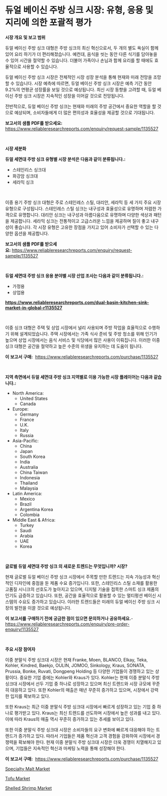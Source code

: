 <p><h1>듀얼 베이신 주방 싱크 시장: 유형, 응용 및 지리에 의한 포괄적 평가</h1></p><p><strong>시장 개요 및 보고 범위</strong></p>
<p><p>듀얼 베이신 주방 싱크 대형은 주방 싱크의 최신 혁신으로서, 두 개의 별도 욕실이 함께 있어 요리 하기가 더 편리해졌습니다. 예컨대, 음식을 씻는 동안 다른 식기를 담아놓을 수 있어 시간을 절약할 수 있습니다. 더불어 가족이나 손님과 함께 요리를 할 때에도 효율적으로 사용할 수 있습니다.</p><p>듀얼 베이신 주방 싱크 시장은 전체적인 시장 성장 분석을 통해 현재와 미래 전망을 조망할 수 있습니다. 시장 예측에 따르면, 듀얼 베이신 주방 싱크 시장은 예측 기간 동안 9.2%의 연평균 성장률을 보일 것으로 예상됩니다. 최신 시장 동향을 고려할 때, 듀얼 베이신 주방 싱크 시장은 지속적인 성장을 이어갈 것으로 전망됩니다.</p><p>전반적으로, 듀얼 베이신 주방 싱크는 현재와 미래의 주방 공간에서 중요한 역할을 할 것으로 예상되며, 소비자들에게 더 많은 편의성과 효율성을 제공할 것으로 기대됩니다.</p></p>
<p><strong>보고서의 샘플 PDF를 받으세요:</strong> <a href="https://www.reliableresearchreports.com/enquiry/request-sample/1135527">https://www.reliableresearchreports.com/enquiry/request-sample/1135527</a></p>
<p>&nbsp;</p>
<p><strong>시장 세분화</strong></p>
<p><strong>듀얼 세면대 주방 싱크 유형별 시장 분석은 다음과 같이 분류됩니다.:</strong></p>
<p><ul><li>스테인리스 싱크대</li><li>화강암 싱크대</li><li>세라믹 싱크</li></ul></p>
<p>&nbsp;</p>
<p><p>이중 용기 주방 싱크 대형은 주로 스테인레스 스틸, 대리안, 세라믹 등 세 가지 주요 시장 유형으로 구성됩니다. 스테인레스 스틸 싱크는 내구성과 효율성으로 유명하며 저렴한 가격으로 유명합니다. 대리안 싱크는 내구성과 아름다움으로 유명하며 다양한 색상과 패턴을 제공합니다. 세라믹 싱크는 전통적이고 고급스러운 느낌을 제공하며 질이 좋고 내구성이 좋습니다. 각 시장 유형은 고유한 장점을 가지고 있어 소비자가 선택할 수 있는 다양한 옵션을 제공합니다.</p></p>
<p><strong>보고서의 샘플 PDF를 받으세요:</strong>&nbsp;<a href="https://www.reliableresearchreports.com/enquiry/request-sample/1135527">https://www.reliableresearchreports.com/enquiry/request-sample/1135527</a></p>
<p>&nbsp;</p>
<p><strong> 듀얼 세면대 주방 싱크 응용 분야별 시장 산업 조사는 다음과 같이 분류됩니다.:</strong></p>
<p><ul><li>가정용</li><li>상업용</li></ul></p>
<p><strong><a href="https://www.reliableresearchreports.com/dual-basin-kitchen-sink-market-in-global-r1135527">https://www.reliableresearchreports.com/dual-basin-kitchen-sink-market-in-global-r1135527</a></strong></p>
<p>&nbsp;</p>
<p><p>이중 싱크 대형은 주택 및 상업 시장에서 널리 사용되며 주방 작업을 효율적으로 수행하기 위해 설계되었습니다. 주택 시장에서는 가족 식사 준비 및 주방 청소를 위해 인기가 높으며 상업 시장에서는 음식 서비스 및 식당에서 많은 사용이 이뤄집니다. 이러한 이중 싱크 대형은 공간을 절약하고 높은 수준의 위생을 유지하는 데 도움이 됩니다.</p></p>
<p><strong>이 보고서 구매:</strong>&nbsp; <a href="https://www.reliableresearchreports.com/purchase/1135527">https://www.reliableresearchreports.com/purchase/1135527</a></p>
<p>&nbsp;</p>
<p><strong>지역 측면에서 듀얼 세면대 주방 싱크 지역별로 이용 가능한 시장 플레이어는 다음과 같습니다.:</strong></p>
<p><ul>
    <li>
        North America:
        <ul>
            <li>United States</li>
            <li>Canada</li>
        </ul>
    </li>
    <li>
        Europe:
        <ul>
            <li>Germany</li>
            <li>France</li>
            <li>U.K.</li>
            <li>Italy</li>
            <li>Russia</li>
        </ul>
    </li>
    <li>
        Asia-Pacific:
        <ul>
            <li>China</li>
            <li>Japan</li>
            <li>South Korea</li>
            <li>India</li>
            <li>Australia</li>
            <li>China Taiwan</li>
            <li>Indonesia</li>
            <li>Thailand</li>
            <li>Malaysia</li>
        </ul>
    </li>
    <li>
        Latin America:
        <ul>
            <li>Mexico</li>
            <li>Brazil</li>
            <li>Argentina Korea</li>
            <li>Colombia</li>
        </ul>
    </li>
    <li>
        Middle East & Africa:
        <ul>
            <li>Turkey</li>
            <li>Saudi</li>
            <li>Arabia</li>
            <li>UAE</li>
            <li>Korea</li>
        </ul>
    </li>
    </ul></p>
<p>&nbsp;</p>
<p><strong>글로벌 듀얼 세면대 주방 싱크 의 새로운 트렌드는 무엇입니까? 시장?</strong></p>
<p><p>현재 글로벌 듀얼 베이신 주방 싱크 시장에서 주목할 만한 트렌드는 지속 가능성과 혁신적인 디자인에 중점을 둔 제품 수요 증가입니다. 또한, 스테인리스 스틸 소재를 활용한 고품질 시니크의 선호도가 높아지고 있으며, 디지털 기술을 접목한 스마트 싱크 제품의 인기도 급증하고 있습니다. 또한, 공간을 효율적으로 활용할 수 있는 멀티펑션 베이신 시스템의 수요도 증가하고 있습니다. 이러한 트렌드들은 미래의 듀얼 베이신 주방 싱크 시장의 발전을 이끌 것으로 예상됩니다.</p></p>
<p><strong>이 보고서를 구매하기 전에 궁금한 점이 있으면 문의하거나 공유하세요.</strong>- <a href="https://www.reliableresearchreports.com/enquiry/pre-order-enquiry/1135527">https://www.reliableresearchreports.com/enquiry/pre-order-enquiry/1135527</a></p>
<p>&nbsp;</p>
<p><strong>주요 시장 참여자</strong></p>
<p><p>이중 분말식 주방 싱크대 시장은 현재 Franke, Moen, BLANCO, Elkay, Teka, Kohler, Kindred, Baekjo, OULIN, JOMOO, Sinkology, Kraus, SONATA, Prussia, Bonke, Ruvati, Dongpeng Holding 등 다양한 기업들이 경쟁하고 있는 상황이다. 중요한 기업 중에는 Kohler와 Kraus가 있다. Kohler는 현재 이중 분말식 주방 싱크대 시장에서 선두 기업 중 하나로 성장하고 있으며 최신 트렌드와 시장 규모에 꾸준히 대응하고 있다. 또한 Kohler의 매출은 매년 꾸준히 증가하고 있으며, 시장에서 강력한 입지를 확보하고 있다.</p><p>또한 Kraus는 최근 이중 분말식 주방 싱크대 시장에서 빠르게 성장하고 있는 기업 중 하나로 평가받고 있다. Kraus는 최신 트렌드를 선도하며 시장에서 높은 성과를 내고 있다. 이에 따라 Kraus의 매출 역시 꾸준히 증가하고 있는 추세를 보이고 있다.</p><p>또한 이중 분말식 주방 싱크대 시장은 소비자들의 요구 변화에 빠르게 대응해야 하는 트렌드가 증가하고 있다. 따라서 기업들은 제품 혁신과 고객 경험을 강화하여 시장에서 경쟁력을 확보해야 한다. 현재 이중 분말식 주방 싱크대 시장은 더욱 경쟁이 치열해지고 있으며, 기업들은 지속적인 혁신과 마케팅 노력을 통해 성장해야 한다.</p></p>
<p><strong>이 보고서 구매:</strong>&nbsp;&nbsp;<a href="https://www.reliableresearchreports.com/purchase/1135527">https://www.reliableresearchreports.com/purchase/1135527</a></p>
<p><p><a href="https://www.linkedin.com/pulse/specialty-malt-market-comprehensive-assessment-type-application-swhrf?trackingId=UPXr9GYQeHvvH45l9nAELA%3D%3D">Specialty Malt Market</a></p><p><a href="https://www.linkedin.com/pulse/decoding-tofu-market-metrics-share-trends-growth-patterns-uejkc?trackingId=FF5La36vClU99xzfm7cYVg%3D%3D">Tofu Market</a></p><p><a href="https://www.linkedin.com/pulse/shelled-shrimp-market-size-cagr-trends-2024-2030-brainorm-fxzwf?trackingId=bMoUoF34%2BE%2BHXElcswMNfA%3D%3D">Shelled Shrimp Market</a></p></p>